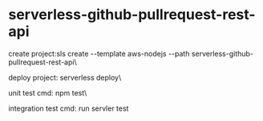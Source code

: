 # serverless-github-pullrequest-rest-api


create project:sls create --template aws-nodejs --path serverless-github-pullrequest-rest-api\

deploy project: serverless deploy\

unit test cmd: npm test\

integration test cmd:  run servler test

